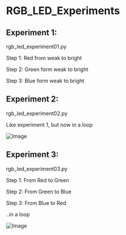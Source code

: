 # RGB_LED_Experiments #


## Experiment 1: ##

rgb_led_experiment01.py

Step 1: Red from weak to bright

Step 2: Green form weak to bright

Step 3: Blue form weak to bright

## Experiment 2: ##

rgb_led_experiment02.py

Like experiment 1, but now in a loop

![Image](https://github.com/LekkerPrutsen/RGB_LED_Experiments/images/rgb_led_01.gif)

## Experiment 3: ##

rgb_led_experiment03.py

Step 1: From Red to Green

Step 2: From Green to Blue

Step 3: From Blue to Red

..in a loop

![Image](https://github.com/LekkerPrutsen/RGB_LED_Experiments/images/rgb_led_02.gif)

